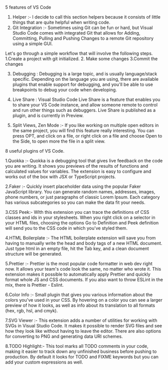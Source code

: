 
5 features of VS Code

1. Helper :-
        I decide to call this section helpers because it consists of little things that are quite helpful when writing code.
2. Git Integration :-
      Sometimes using Git can be fun or hard, but Visual Studio Code comes with integrated Git that allows for Adding, Committing, Pulling and Pushing Changes to a remote Git repository using a simple GUI.
      
Let's go through a simple workflow that will involve the following steps.
1.Create a project with git initialized.
2. Make some changes
3.Commit the changes

3. Debugging :
              Debugging is a large topic, and is usually language/stack specific. Depending on the language you are using, there are available plugins that enable support for debugging, and you'll be able to use breakpoints to debug your code when developing.
              
4. Live Share :
              Visual Studio Code Live Share is a feature that enables you to share your VS Code instance, and allow someone remote to control and run other things such as debuggers.
Live Share is published as a plugin, and is currently in Preview.
          
5. Split Views, Zen Mode :-
            If you like working on multiple open editors in the same project, you will find this feature really interesting. You can press OPT, and click on a file, or right click on a file and choose Open to the Side, to open more the file in a split view.
            
8 useful plugins of VS Code.

1.Quokka :-
          Quokka is a debugging tool that gives live feedback on the code you are writing. It shows you previews of the results of functions and calculated values for variables. The extension is easy to configure and works out of the box with JSX or TypeScript projects.
          
2.Faker :-
          Quickly insert placeholder data using the popular Faker JavaScript library. You can generate random names, addresses, images, phone numbers, or just paragraphs of classic Lorem Ipsum. Each category has various subcategories so you can make the data fit your needs.
          
3.CSS Peek:-
          WIth this extension you can trace the definitions of CSS classes and ids in your stylesheets. When you right click on a selector in your HTML files, choosing the options Go to Definition and Peek definition will send you to the CSS code in which you've styled them.
          
4.HTML Boilerplate :-
          The HTML boilerplate extension will save you from having to manually write the head and body tags of a new HTML document. Just type html in an empty file, hit the Tab key, and a clean document structure will be generated.
          
5.Prettier :-
          Prettier is the most popular code formatter in web dev right now. It allows your team's code look the same, no matter who wrote it. This extension makes it possible to automatically apply Prettier and quickly format whole JS and CSS documents. If you also want to throw ESLint in the mix, there is Prettier - Eslint.
          
6.Color Info :-
          Small plugin that gives you various information about the colors you've used in your CSS. By hovering on a color you can see a larger preview of how it looks, as well as info about its translation to all formats (hex, rgb, hsl, and cmyk).
          
7.SVG Viewer :-
          This extension adds a number of utilities for working with SVGs in Visual Studio Code. It makes it possible to render SVG files and see how they look like without having to leave the editor. There are also options for converting to PNG and generating data URI schemes.
          
8.TODO Highlight:-
          This tool marks all TODO comments in your code, making it easier to track down any unfinished business before pushing to production. By default it looks for TODO and FIXME keywords but you can add your custom expressions as well.
          
